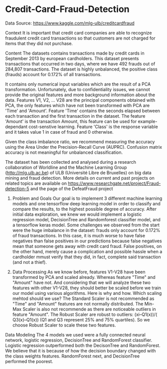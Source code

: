 # Credit-Card-Fraud-Detection
Data Source: https://www.kaggle.com/mlg-ulb/creditcardfraud

Context
It is important that credit card companies are able to recognize fraudulent credit card transactions so that customers are not charged for items that they did not purchase.

Content
The datasets contains transactions made by credit cards in September 2013 by european cardholders.
This dataset presents transactions that occurred in two days, where we have 492 frauds out of 284,807 transactions. The dataset is highly unbalanced, the positive class (frauds) account for 0.172% of all transactions.

It contains only numerical input variables which are the result of a PCA transformation. Unfortunately, due to confidentiality issues, we cannot provide the original features and more background information about the data. Features V1, V2, … V28 are the principal components obtained with PCA, the only features which have not been transformed with PCA are 'Time' and 'Amount'. Feature 'Time' contains the seconds elapsed between each transaction and the first transaction in the dataset. The feature 'Amount' is the transaction Amount, this feature can be used for example-dependant cost-senstive learning. Feature 'Class' is the response variable and it takes value 1 in case of fraud and 0 otherwise.

Given the class imbalance ratio, we recommend measuring the accuracy using the Area Under the Precision-Recall Curve (AUPRC). Confusion matrix accuracy is not meaningful for unbalanced classification.

The dataset has been collected and analysed during a research collaboration of Worldline and the Machine Learning Group (http://mlg.ulb.ac.be) of ULB (Université Libre de Bruxelles) on big data mining and fraud detection.
More details on current and past projects on related topics are available on https://www.researchgate.net/project/Fraud-detection-5 and the page of the DefeatFraud project


1. Problem and Goals
Our goal is to implement 3 different machine learning models and one tensorflow deep learning model in order to classify and compare the results, to the highest possible degree of accuracy. After initial data exploration, we knew we would implement a logistic regression model, DecisionTree and Randomforest classifier model, and a tensorflow keras model. Some challenges we observed from the start were the huge imbalance in the dataset: frauds only account for 0.172% of fraud transactions. In this case, it is much worse to have false negatives than false positives in our predictions because false negatives mean that someone gets away with credit card fraud. False positives, on the other hand, merely cause a complication and possible hassle when a cardholder mmust verify that they did, in fact, complete said transaction (and not a thief).

2. Data Processing
As we know before, features V1-V28 have been transformed by PCA and scaled already. Whereas feature "Time" and "Amount" have not. And considering that we will analyze these two features with other V1-V28, they should better be scaled before we train our model using various algorithms. Here is why and how. Which scaling mehtod should we use? The Standard Scaler is not recommended as "Time" and "Amount" features are not normally distributed. The Min-Max Scaler is also not recommende as there are noticeable outliers in feature "Amount". The Robust Scaler are robust to outliers: (xi–Q1(x))/( Q3(x)–Q1(x)) (Q1 and Q3 represent 25% and 75% quartiles). So we choose Robust Scaler to scale these two features.

 Data Modeling
The 4 models we used were a fully connected neural network, logistic regression, DecisionTree and RandomForest classifier.  Logistic regression outperformed both the DecisonTree and RandomForest. We believe that it is because of how the decision boundary changed with the class weights features. RandomForest next, and DecisionTree performed the poorest. 






